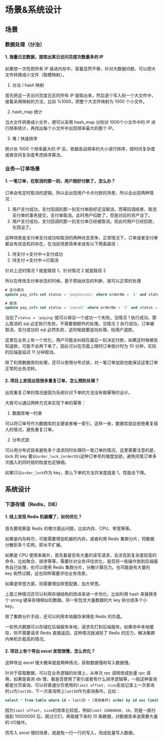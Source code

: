 # 场景&系统设计

## 场景

### 数据处理（分治）

#### 1. 海量日志数据，提取出某日访问百度次数最多的 IP

如果想一次性把所有 IP 装进内存中，容量显然不够，针对大数据问题，可以把大文件转换成小文件（取模映射）。

1. 分治 / hash 映射

首先把这一天访问百度日志的所有 IP 提取出来，然后逐个写入到一个大文件中，接着采用映射的方法，比如 %1000，把整个大文件映射为 1000 个小文件。

2. hash_map 统计

当大文件转换成小文件，便可以采用 hash_map 分别对 1000个小文件中的 IP 进行频率统计，再找出每个小文件中出现频率最大的那个 IP。

3. 堆 / 快速排序

统计处 1000 个频率最大的 IP 后，依据各自频率的大小进行排序，按时间复杂度或者空间复杂度考虑排序算法。

### 业务—订单场景

#### 1. 一笔订单，在取消的那一刻，用户刚好付款了，怎么办？

订单会有定时取消的逻辑，所以会出现用户卡点付款的场景，所以会出现两种情况：

1. 用户支付成功，支付回调的那一刻支付单刚好还没取消，而等回调结束，取消支付单的事务提交，支付单取消。此时用户扣款了，但是对应的资产没了。
2. 用户支付成功，支付回调的那一刻支付单已经被取消。但此时用户已经扣款，东西没了。

这种场景是支付单支付成功和取消的两种状态竞争，正常情况下，订单或者支付单都会有状态机的存在，在当前场景简单来说有以下两条路径：

1. 待支付->支付中->支付成功
2. 待支付->支付中->已取消

针对上述的情况 1 就是路径 1，针对情况 2 就是路径 2

所以在修改支付单状态的时候，基于原始状态的判断，就可以正常的处理

```sql
# 支付成功
update pay_info set status = 'paySuccess' where orderNo = '1' and status = 'paying';

# 取消
update pay_info set status = 'cancel' where orderNo = '1' and status = 'paying';
```

当加了`status = 'paying'`就可以保证一个成功一个失败。当情况 1 执行成功，那么取消的 sql 必定执行失败，不需要做额外的处理。当情况 2 执行成功，订单被取消，支付成功的 sql 必然失败，这时候就要逆向处理，给用户退款。

这里在业务上有一个优化，用户可能会纠结在最后一刻决定付款，如果这时候被告知退款，可能不会再下单了，因此可以在页面上限时订单倒计时为 10 分钟，实际的后端是延迟 11 分钟取消。

除了利用数据库的处理，还可以使用分布式锁，对一笔订单加锁也能保证这笔订单正常的业务流转。

#### 2. 项目上发现出现很多重复订单，怎么预防处理？

出现重复订单的情况是因为系统针对下单的方法没有做幂等的设计。

大致可以通过两种方式来实现下单的幂等：

1. 数据库唯一约束

可以将订单号作为数据库的主键或者唯一索引，这样一来，数据库就会拒绝重复插入的情况，避免重复订单。

2. 分布式锁

可以用分布式锁来避免多个请求同时处理同一笔订单的情况，这里需要注意的是，lock 的 key 要以`order_lock_{orderID}`这种订单号的维度加锁，避免同笔订单多次插入的同时锁的粒度也足够细。

如果只以`order_lock`作为 key，那么下单的方法并发度就是 1，性能会下降。

## 系统设计

### 下游存储（Redis、DB）

#### 1. 线上发现 Redis 机器爆了，如何优化？

首先要观察是 Redis 的哪方面出问题，比如内存、CPU、带宽等等。

如果是内存耗尽，可能需要增加机器的内存，或者利用 Redis 集群分片，将数据分散到多个实例，即水平扩展。

如果是 CPU 使用率飙升，首先看是否有大量的读写请求，且涉及到复杂度较高的命令，比如聚合、排序等等，需要针对业务评估优化，是否将一些操作放到后端服务自己处理，也可以使用 Redis 集群分片，分散计算压力。也可能是有大量的 key 突然过期，这也同样需要评估业务场景。

如果是带宽方面，则需要增加带宽配置，加大带宽。

上面三种情况还可以利用存储结构的改进来进一步优化，比如利用 hash 来替换多个 string 键来存储相似的数据。将一些包含大量数据的大 key 拆分成多个小 key。

除了集群分片手段，还可以利用本地缓存来降低 Redis 的负载。

一些热点数据可以存储在后端服务本地，请求先打到后端服务，如果命中本地缓存，则不需要请求 Redis 直接返回，这种情况就减轻了 Redis 的压力，解决集群内单机负载高的情况。

#### 2. 项目上有个导出 excel 发现很慢，怎么优化？

这种导出 excel 慢大概率就是两种情况，获取数据慢和写入数据慢。

针对于获取数据，可以在业务逻辑的处理上，从单次 rpc 调用改成批量 rpc 调用，如果是查询 db 慢，看是否使用了索引或者有什么排序逻辑等，一般这种查询都是分页查询，可以将普通分页使用的`limit offset, size`变成记录上一次查询的`id`为`lastID`，下一次查询带上`lastID`作为查询条件。比如：

```sql
select * from table where id > lastID + (其他条件) order by id asc limit size;
```

因为`limit offset, size`的效率比较低，例如`limit 10000000, 10`，则是一直扫描到 10000000 后，跳过它们，再取接下来的 10 条数据，对数据库来说需要大量的 I/O操作。

而写入 excel 慢的场景，就避免一行一行的写入，改成批量写入数据。